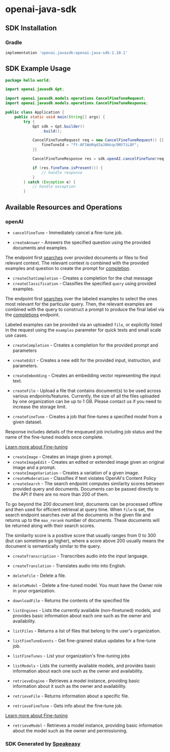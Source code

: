 # openai-java-sdk

<!-- Start SDK Installation -->
## SDK Installation

### Gradle

```groovy
implementation 'openai.javasdk:openai-java-sdk:1.10.1'
```
<!-- End SDK Installation -->

## SDK Example Usage
<!-- Start SDK Example Usage -->
```java
package hello.world;

import openai.javasdk.Gpt;

import openai.javasdk.models.operations.CancelFineTuneRequest;
import openai.javasdk.models.operations.CancelFineTuneResponse;

public class Application {
    public static void main(String[] args) {
        try {
            Gpt sdk = Gpt.builder()
                .build();

            CancelFineTuneRequest req = new CancelFineTuneRequest() {{
                fineTuneId = "ft-AF1WoRqd3aJAHsqc9NY7iL8F";
            }}            

            CancelFineTuneResponse res = sdk.openAI.cancelFineTune(req);

            if (res.fineTune.isPresent()) {
                // handle response
            }
        } catch (Exception e) {
            // handle exception
        }
```
<!-- End SDK Example Usage -->

<!-- Start SDK Available Operations -->
## Available Resources and Operations


### openAI

* `cancelFineTune` - Immediately cancel a fine-tune job.

* `createAnswer` - Answers the specified question using the provided documents and examples.

The endpoint first [searches](/docs/api-reference/searches) over provided documents or files to find relevant context. The relevant context is combined with the provided examples and question to create the prompt for [completion](/docs/api-reference/completions).

* `createChatCompletion` - Creates a completion for the chat message
* `createClassification` - Classifies the specified `query` using provided examples.

The endpoint first [searches](/docs/api-reference/searches) over the labeled examples
to select the ones most relevant for the particular query. Then, the relevant examples
are combined with the query to construct a prompt to produce the final label via the
[completions](/docs/api-reference/completions) endpoint.

Labeled examples can be provided via an uploaded `file`, or explicitly listed in the
request using the `examples` parameter for quick tests and small scale use cases.

* `createCompletion` - Creates a completion for the provided prompt and parameters
* `createEdit` - Creates a new edit for the provided input, instruction, and parameters.
* `createEmbedding` - Creates an embedding vector representing the input text.
* `createFile` - Upload a file that contains document(s) to be used across various endpoints/features. Currently, the size of all the files uploaded by one organization can be up to 1 GB. Please contact us if you need to increase the storage limit.

* `createFineTune` - Creates a job that fine-tunes a specified model from a given dataset.

Response includes details of the enqueued job including job status and the name of the fine-tuned models once complete.

[Learn more about Fine-tuning](/docs/guides/fine-tuning)

* `createImage` - Creates an image given a prompt.
* `createImageEdit` - Creates an edited or extended image given an original image and a prompt.
* `createImageVariation` - Creates a variation of a given image.
* `createModeration` - Classifies if text violates OpenAI's Content Policy
* `createSearch` - The search endpoint computes similarity scores between provided query and documents. Documents can be passed directly to the API if there are no more than 200 of them.

To go beyond the 200 document limit, documents can be processed offline and then used for efficient retrieval at query time. When `file` is set, the search endpoint searches over all the documents in the given file and returns up to the `max_rerank` number of documents. These documents will be returned along with their search scores.

The similarity score is a positive score that usually ranges from 0 to 300 (but can sometimes go higher), where a score above 200 usually means the document is semantically similar to the query.

* `createTranscription` - Transcribes audio into the input language.
* `createTranslation` - Translates audio into into English.
* `deleteFile` - Delete a file.
* `deleteModel` - Delete a fine-tuned model. You must have the Owner role in your organization.
* `downloadFile` - Returns the contents of the specified file
* `listEngines` - Lists the currently available (non-finetuned) models, and provides basic information about each one such as the owner and availability.
* `listFiles` - Returns a list of files that belong to the user's organization.
* `listFineTuneEvents` - Get fine-grained status updates for a fine-tune job.

* `listFineTunes` - List your organization's fine-tuning jobs

* `listModels` - Lists the currently available models, and provides basic information about each one such as the owner and availability.
* `retrieveEngine` - Retrieves a model instance, providing basic information about it such as the owner and availability.
* `retrieveFile` - Returns information about a specific file.
* `retrieveFineTune` - Gets info about the fine-tune job.

[Learn more about Fine-tuning](/docs/guides/fine-tuning)

* `retrieveModel` - Retrieves a model instance, providing basic information about the model such as the owner and permissioning.
<!-- End SDK Available Operations -->

### SDK Generated by [Speakeasy](https://docs.speakeasyapi.dev/docs/using-speakeasy/client-sdks)
